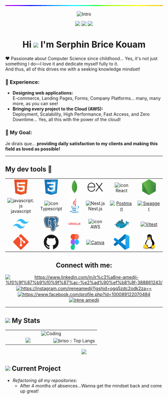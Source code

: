 <img style="width:100%;height:3px;" src="./bar.gif" />

<p align="center">
  <img src="https://readme-typing-svg.herokuapp.com/?font=Righteous&size=45&center=true&vCenter=true&width=700&height=70&duration=4000&lines=Hi+There,+Me+is+Briso!;Glad+to+see+you.;Just+check+out+my+projects😉" alt="Intro" /> 
</p>

<p>
<div align="center" target="_blank">
  <img src="https://img.shields.io/github/followers/Briso10-dev?style=social">
  <img src="https://img.shields.io/badge/Follow-%40Briso_dev-ff69b4?style=social&logo=instagram">
  <img src="https://img.shields.io/github/stars/Briso10-dev">
</div>
</p>

<h1 align="center">Hi <img src="https://user-images.githubusercontent.com/44104676/173990923-48b66056-0bff-472a-b5bf-faab4146e950.gif" height="40"> I'm Serphin Brice Kouam</h1>

❤️ Passionate about Computer Science since childhood... Yes, it's not just something I do—I love it and dedicate myself fully to it.  
 And thus, all of this drives me with a seeking knowledge mindset!

### 🚀 Experience:

- **Designing web applications:**  
  E-commerce, Landing Pages, Forms, Company Platforms... many, many more, as you can see!
- **Bringing every project to the Cloud (AWS):**  
  Deployment, Scalability, High Performance, Fast Access, and Zero Downtime... Yes, all this with the power of the cloud!

### 🎯 My Goal:

Je dirais que... **providing daily satisfaction to my clients and making this field as loved as possible!**

---

## My dev tools 🫰

<table align="center" cellpadding="10"> 
    <!-- First Row: Languages -->
    <tr>
        <td align="center" width="96">
            <a href="https://developer.mozilla.org/en-US/docs/Web/CSS" target="_blank">
                <img src="https://raw.githubusercontent.com/devicons/devicon/master/icons/html5/html5-original.svg" width="50" height="50" alt="CSS"/>
            </a>
        </td>
	 <td align="center" width="96">
            <a href="https://developer.mozilla.org/en-US/docs/Web/CSS" target="_blank">
                <img src="https://raw.githubusercontent.com/devicons/devicon/master/icons/css3/css3-original.svg" width="50" height="50" alt="CSS"/>
            </a>
        </td>
       <td align="center" width="96">
            <a href="https://www.mongodb.com/" target="_blank">
                <img src="https://raw.githubusercontent.com/devicons/devicon/master/icons/mongodb/mongodb-original.svg" width="50" height="50" alt="MongoDB"/>
            </a>
        </td>
      <td align="center" width="96">
            <a href="https://expressjs.com/" target="_blank">
                <img src="https://raw.githubusercontent.com/devicons/devicon/master/icons/express/express-original.svg" width="50" height="50" alt="Express.js"/>
            </a>
        </td>
        <td align="center" width="90">
      	  <img src="https://techstack-generator.vercel.app/react-icon.svg" alt="icon" width="55" height="55" />
         <br>React
        </td>
        </td>
       <td align="center" width="96">
            <a href="https://nodejs.org/" target="_blank">
                <img src="https://raw.githubusercontent.com/devicons/devicon/master/icons/nodejs/nodejs-original.svg" width="50" height="50" alt="Node.js"/>
            </a>
        </td>
    </tr>
    <!-- Second Row: Backend -->
    <tr>
          <td align="center" width="90">
      <img src="https://skillicons.dev/icons?i=javascript" width="45" height="45" alt="javascript.js" />
      <br>javascript
    </td>
        <td align="center" width="90">
      <img src="https://techstack-generator.vercel.app/ts-icon.svg" alt="icon" width="55" height="55" />
      <br>Typescript
    </td>
	<td align="center" width="96">
            <a href="https://www.java.com/" target="_blank">
                <img src="https://raw.githubusercontent.com/devicons/devicon/master/icons/java/java-original.svg" width="50" height="50" alt="Java"/>
            </a>
        </td>
       <td align="center" width="90">
      	<img src="https://skillicons.dev/icons?i=nestjs" width="45" height="45" alt="Nest.js" />
     	 <br>Nest.js
       </td>
	<td align="center" width="96">
   		 <a href="https://www.postman.com/" target="_blank" rel="noreferrer"> 
        	     <img src="https://www.vectorlogo.zone/logos/getpostman/getpostman-icon.svg" width="50" height="50" alt="Postman"/>
    		</a>
	</td>
        <td align="center" width="96">
    		<a href="https://swagger.io/" target="_blank" rel="noreferrer"> 
        		<img src="https://upload.wikimedia.org/wikipedia/commons/a/ab/Swagger-logo.png" width="50" height="50" alt="Swagger"/>
    		</a>
	</td>
    </tr>
    <!-- Third Row: Databases -->
    <tr>
	 <td align="center" width="96">
    	<a href="https://tailwindcss.com/" target="_blank" rel="noreferrer"> 
        <img src="https://raw.githubusercontent.com/devicons/devicon/master/icons/tailwindcss/tailwindcss-original.svg" width="50" height="50" alt="TailwindCSS"/>
    	</a>
	</td>
	<td align="center" width="96">
            <a href="https://www.postgresql.org/" target="_blank">
                <img src="https://raw.githubusercontent.com/devicons/devicon/master/icons/postgresql/postgresql-original.svg" width="50" height="50" alt="PostgreSQL"/>
            </a>
        </td>
	 <td align="center" width="96">
       <a href="https://www.oracle.com/database/" target="_blank" rel="noreferrer"> 
         <img src="https://raw.githubusercontent.com/devicons/devicon/master/icons/oracle/oracle-original.svg" width="50" height="50" alt="Oracle Database"/>
       </a>
      </td>
	<td align="center" width="90">
     	 <img src="https://techstack-generator.vercel.app/aws-icon.svg" alt="icon" width="55" height="55" />
      	   <br>AWS
    	</td>
	<td align="center" width="96">
    	<a href="https://www.docker.com/" target="_blank" rel="noreferrer"> 
        <img src="https://raw.githubusercontent.com/devicons/devicon/master/icons/docker/docker-original.svg" width="50" height="50" alt="Docker"/>
    	</a>
	</td>
	<td align="center" width="96">
    <a href="https://vitest.dev/" target="_blank" rel="noreferrer"> 
        <img src="https://devio2024-media.developers.io/image/upload/v1727199919/user-gen-eyecatch/ca7zvx4bfcarrxw3dwue.webp" height="70" alt="Vitest"/>
    </a>
</td>		 
    </tr>
    <!-- Fourth Row: Databases -->
    <tr>
	 <td align="center" width="96">
            <a href="https://git-scm.com/" target="_blank" rel="noreferrer"> 
                <img src="https://raw.githubusercontent.com/devicons/devicon/master/icons/git/git-original.svg" width="50" height="50" alt="Git"/>
            </a>
        </td>
	<td align="center" width="96">
            <a href="https://github.com/" target="_blank" rel="noreferrer"> 
                <img src="https://raw.githubusercontent.com/devicons/devicon/master/icons/github/github-original.svg" width="50" height="50" alt="GitHub"/>
            </a>
        </td>
          <td align="center" width="96">
            <a href="https://www.figma.com/" target="_blank" rel="noreferrer"> 
                <img src="https://raw.githubusercontent.com/devicons/devicon/master/icons/figma/figma-original.svg" width="50" height="50" alt="Figma"/>
            </a>
        </td>
	 <td align="center" width="96">
    	<a href="https://www.canva.com/" target="_blank" rel="noreferrer"> 
        <img src="https://1000logos.net/wp-content/uploads/2020/03/Canva-icon.png" height="60" alt="Canva"/>
    	</a>
	</td>
	<td align="center" width="96">
            <a href="https://code.visualstudio.com/" target="_blank" rel="noreferrer"> 
                <img src="https://raw.githubusercontent.com/devicons/devicon/master/icons/vscode/vscode-original.svg" width="50" height="50"/>
            </a>
        </td>
        <td align="center" width="96">
            <a href="https://www.linux.org/" target="_blank" rel="noreferrer"> 
                <img src="https://raw.githubusercontent.com/devicons/devicon/master/icons/linux/linux-original.svg" width="50" height="50" alt="Linux"/>
            </a>
        </td>
    </tr>
</table>

<div align="center">
<h2 align="center">Connect with me: </h2>
<a href="https://www.linkedin.com/in/seraphin-brice-kouam-5113b8262/" target="blank"><img align="center" src="https://raw.githubusercontent.com/rahuldkjain/github-profile-readme-generator/master/src/images/icons/Social/linked-in-alt.svg" alt="https://www.linkedin.com/in/ir%c3%a8ne-amedji-%f0%9f%87%b9%f0%9f%87%ac-%e2%ad%90%ef%b8%8f-388861243/" height="30" width="40" /></a>
<a href="https://www.instagram.com/briso_dev/" target="blank"><img align="center" src="https://raw.githubusercontent.com/rahuldkjain/github-profile-readme-generator/master/src/images/icons/Social/instagram.svg" alt="https://instagram.com/ireneamedji?igshid=ogq5zdc2odk2za==" height="30" width="40" /></a>
<a href="https://www.facebook.com/kouam.brice.71/" target="blank"><img align="center" src="https://raw.githubusercontent.com/rahuldkjain/github-profile-readme-generator/master/src/images/icons/Social/facebook.svg" alt="https://www.facebook.com/profile.php?id=100089122070484" height="30" width="40" /></a>
<a href="https://discord.gg/irène amedji" target="blank"><img align="center" src="https://raw.githubusercontent.com/rahuldkjain/github-profile-readme-generator/master/src/images/icons/Social/discord.svg" alt="irène amedji" height="30" width="40" /></a>
</div>

---

<!--Statistics -->

## <img src="https://media4.giphy.com/media/MIGbtLZoVjbl0bYbAd/giphy.gif?cid=ecf05e472t2h0i8d7dcjaoau9iqtchhr899hxmpxzzgc7lyw&rid=giphy.gif" width="30"> My Stats

<!-- A resume of my stats -->
<table cellpadding="0" border="0" width="100%">
  <!-- First Row: GIF spanning full width -->
  <tr>
    <td colspan="2" align="center">
      <img alt="Coding" width="800" src="https://user-images.githubusercontent.com/113350806/236842414-18101a37-92f5-4de7-a46d-eeaca6e16cbd.gif">
    </td>
  </tr>
  <!-- Second Row: GitHub Stats & Top Languages sharing the row equally -->
  <tr>
    <td width="50%" align="center">
      <img width="400" src="https://github-readme-stats.vercel.app/api?username=Briso10-dev&count_private=true&show_icons=true&theme=tokyonight&hide_border=true&custom_title=My%20GitHub%20Stats"/>
    </td>
    <td width="50%" align="center">
      <img height="180px" src="https://github-readme-stats.vercel.app/api/top-langs/?username=Briso10-dev&count_private=true&langs_count=10&theme=tokyonight&hide_border=true&layout=compact&hide=html,css,plsql&custom_title=Top%20Languages" alt="briso :: Top Langs" />
    </td>
  </tr>
</table>
<!--counter -->
<p align="center"><img src="https://profile-counter.glitch.me/{Briso10-dev}/count.svg"></p>

<!--Current Project -->

## <img src="https://media1.giphy.com/media/Q8PQ1KuarrYucCMVTJ/giphy.gif?cid=ecf05e47odgm8bs8cmb8cf1ijmfzqaeeu9fzmx6nbcv06ky2&rid=giphy.gif" width="30"> Current Project

<ul>			
	<li><i><a>Refactoring all my repositories</a></i>:<ul><li>After 4 months of absences...Wanna get the mindset back and  come up great!</li></ul></li>
